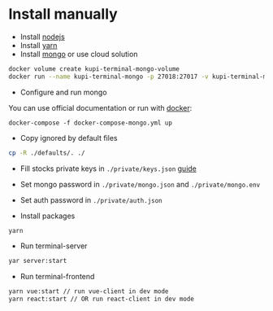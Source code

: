 # Install manually

- Install [nodejs](https://nodejs.org/en/)
- Install [yarn](https://yarnpkg.com/en/docs/install)
- Install [mongo](https://www.mongodb.com/) or use cloud solution

```bash
docker volume create kupi-terminal-mongo-volume
docker run --name kupi-terminal-mongo -p 27018:27017 -v kupi-terminal-mongo-volume:/data/db -d mongo
```

- Configure and run mongo

You can use official documentation or run with [docker](https://www.docker.com/):
```
docker-compose -f docker-compose-mongo.yml up
```

- Copy ignored by default files

```bash
cp -R ./defaults/. ./
```

- Fill stocks private keys in ```./private/keys.json``` [guide](https://github.com/kupi-network/kupi-terminal/blob/master/KEYS.md)

- Set mongo password in ```./private/mongo.json``` and ```./private/mongo.env```

- Set auth password in ```./private/auth.json```

- Install packages

```bash
yarn
```

- Run terminal-server

```bash
yar server:start
```

- Run terminal-frontend

```bash
yarn vue:start // run vue-client in dev mode
yarn react:start // OR run react-client in dev mode
```
